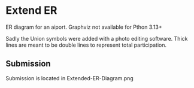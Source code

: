 # Extend ER 

ER diagram for an aiport.
Graphviz not available for Pthon 3.13+

Sadly the Union symbols were added with a photo editing software.
Thick lines are meant to be double lines to represent total participation.

## Submission
Submission is located in Extended-ER-Diagram.png
